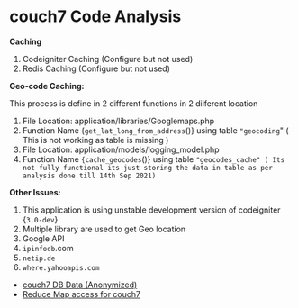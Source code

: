 # couch7 Code Analysis

**Caching**

1. Codeigniter Caching (Configure but not used)
2. Redis Caching (Configure but not used)

**Geo-code Caching:**

This process is define in 2 different functions in 2 diiferent location

1. File Location: application/libraries/Googlemaps.php
  1. Function Name {`get_lat_long_from_address`()} using table `"geocoding`" ( This is not working as table is missing )
2. File Location: application/models/logging\_model.php
  1. Function Name `{cache_geocodes`()} using table `"geocodes_cache" ( Its not fully functional its just storing the data in table as per analysis done till 14th Sep 2021)`

**Other Issues:**

1. This application is using unstable development version of codeigniter {`3.0-dev`}
2. Multiple library are used to get Geo location
  1. Google API
  2. `ipinfodb`.com
  3. `netip.de`
  4. `where.yahooapis.com`

- [couch7 DB Data (Anonymized)](https://2cu.atlassian.net/wiki/spaces/CCU/pages/674136069/couch7+DB+Data+Anonymized)
- [Reduce Map access for couch7](../726564877/Reduce_Map_access_for_couch7.md)